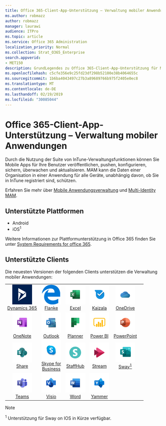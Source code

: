 ```yaml
---
title: Office 365-Client-App-Unterstützung – Verwaltung mobiler Anwendungen
ms.author: robmazz
author: robmazz
manager: laurawi
audience: ITPro
ms.topic: article
ms.service: Office 365 Administration
localization_priority: Normal
ms.collection: Strat_O365_Enterprise
search.appverid:
- MET150
description: GrundLegendes zu Office 365-Client-App-Unterstützung für Mobile Anwendungsverwaltung
ms.openlocfilehash: c5cfe356e9c25fd23df298b52100e38b4064655c
ms.sourcegitcommit: 1b6ba4043497c27b3a89689766b975f2405e0ec8
ms.translationtype: MT
ms.contentlocale: de-DE
ms.lasthandoff: 02/19/2019
ms.locfileid: "30085044"
---
```

# <a name="office-365-client-app-support---mobile-application-management"></a>Office 365-Client-App-Unterstützung – Verwaltung mobiler Anwendungen

Durch die Nutzung der Suite von InTune-Verwaltungsfunktionen können Sie Mobile Apps für Ihre Benutzer veröffentlichen, pushen, konfigurieren, sichern, überwachen und aktualisieren. MAM kann die Daten einer Organisation in einer Anwendung für alle Geräte, unabhängig davon, ob Sie in InTune registriert sind, schützen.

Erfahren Sie mehr über [Mobile Anwendungsverwaltung](https://docs.microsoft.com/intune/mam-faq) und [Multi-Identity MAM](https://docs.microsoft.com/intune/app-protection-policy).

## <a name="supported-platforms"></a>Unterstützte Plattformen

 - Android
 - iOS<sup>1</sup>

Weitere Informationen zur Plattformunterstützung in Office 365 finden Sie unter [System Requirements for office 365](https://products.office.com/office-system-requirements).

## <a name="supported-clients"></a>Unterstützte Clients

Die neuesten Versionen der folgenden Clients unterstützen die Verwaltung mobiler Anwendungen:

| | | | | | |
|:---:|:---:|:---:|:---:|:---:|:---:|
| ![Dynamics 365-Symbol](media/o365-dynamics365-64x64.png) <br> [Dynamics 365](https://dynamics.microsoft.com) | ![Kantensymbol](media/o365-edge-64x64.png) <br> [Flanke](https://www.microsoft.com/windows/microsoft-edge) | ![Excel-Symbol](media/o365-excel-64x64.png) <br> [Excel](https://products.office.com/excel) | ![Kaizala-Symbol](media/o365-kaizala-64x64.png) <br> [Kaizala](https://products.office.com/en/business/microsoft-kaizala) | ![OneDrive for Business (Symbol)](media/o365-OneDrive-64x64.png) <br> [OneDrive](https://products.office.com/onedrive-for-business/online-cloud-storage)
| ![OneNote-Symbol](media/o365-OneNote-64x64.png) <br> [OneNote](https://products.office.com/onenote) | ![Outlook-Symbol](media/o365-outlook-64x64.png) <br> [Outlook](https://products.office.com/outlook) | ![Planner-Symbol](media/o365-planner-64x64.png) <br> [Planner](https://products.office.com/business/task-management-software) | ![PowerBI-Symbol](media/o365-powerbi-64x64.png) <br> [Power BI](https://powerbi.microsoft.com) | ![PowerPoint-Symbol](media/o365-powerpoint-64x64.png) <br> [PowerPoint](https://products.office.com/powerpoint) |
| ![SharePoint-Symbol](media/o365-sharepoint-64x64.png) <br> [Share](https://products.office.com/sharepoint) | ![Skype for Business-Symbol](media/o365-skypeforbusiness-64x64.png) <br> [Skype for <br> Business](https://www.skype.com/business/) | ![StaffHub-Symbol](media/o365-staffhub-64x64.png) <br> [StaffHub](https://products.office.com/microsoft-staffhub/staff-scheduling-software) | ![Stream (Symbol)](media/o365-stream-64x64.png) <br> [Stream](https://stream.microsoft.com) | ![Sway-Symbol](media/o365-sway-64x64.png) <br> [Sway<sup>1</sup>](https://sway.com)
| ![Teams (Symbol)](media/o365-teams-64x64.png) <br> [Teams](https://products.office.com/microsoft-teams/group-chat-software) | ![Visio-Symbol](media/o365-visio-64x64.png) <br> [Visio](https://products.office.com/visio/flowchart-software) | ![Word-Symbol](media/o365-word-64x64.png) <br> [Word](https://products.office.com/word) |![Jammern-Symbol](media/o365-yammer-64x64.png) <br> [Yammer](https://products.office.com/yammer/yammer-overview)

> [!NOTE]
> <sup>1</sup> Unterstützung für Sway on IOS in Kürze verfügbar.